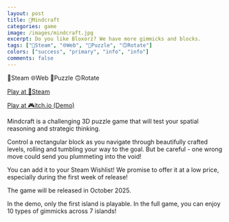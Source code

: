 ```yaml
---
layout: post
title: 🧊Mindcraft
categories: game
image: /images/mindcraft.jpg
excerpt: Do you like Bloxorz? We have more gimmicks and blocks.
tags: ["🦾Steam", "🌐Web", "🧩Puzzle", "🙃Rotate"]
colors: ["success", "primary", "info", "info"]
comments: false
---
```


<span class="badge badge-success">🦾Steam</span>
<span class="badge badge-primary">🌐Web</span>
<span class="badge badge-info">🧩Puzzle</span>
<span class="badge badge-info">🙃Rotate</span>


<a href="https://store.steampowered.com/app/3974510/Mindcraft/" class="btn btn-primary btn-lg">Play at 🦾Steam</a>

<a href="https://sublevelgames.itch.io/mindcraft-demo" class="btn btn-primary btn-lg">Play at 🎮itch.io (Demo)</a>


Mindcraft is a challenging 3D puzzle game that will test your spatial reasoning and strategic thinking. 

Control a rectangular block as you navigate through beautifully crafted levels, rolling and tumbling your way to the goal. But be careful - one wrong move could send you plummeting into the void!


You can add it to your Steam Wishlist! We promise to offer it at a low price, especially during the first week of release!

The game will be released in October 2025.



In the demo, only the first island is playable. In the full game, you can enjoy 10 types of gimmicks across 7 islands!